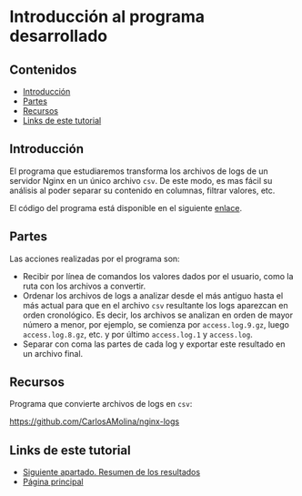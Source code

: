 # Introducción al programa desarrollado

## Contenidos

- [Introducción](#introducción)
- [Partes](#partes)
- [Recursos](#recursos)
- [Links de este tutorial](#links-de-este-tutorial)

## Introducción

El programa que estudiaremos transforma los archivos de logs de un servidor Nginx en un único archivo `csv`. De este modo, es mas fácil su análisis al poder separar su contenido en columnas, filtrar valores, etc.

El código del programa está disponible en el siguiente [enlace](https://github.com/CarlosAMolina/nginx-logs).

## Partes

Las acciones realizadas por el programa son:

- Recibir por línea de comandos los valores dados por el usuario, como la ruta con los archivos a convertir.
- Ordenar los archivos de logs a analizar desde el más antiguo hasta el más actual para que en el archivo `csv` resultante los logs aparezcan en orden cronológico. Es decir, los archivos se analizan en orden de mayor número a menor, por ejemplo, se comienza por `access.log.9.gz`, luego `access.log.8.gz`, etc. y por último `access.log.1` y `access.log`.
- Separar con coma las partes de cada log y exportar este resultado en un archivo final.

## Recursos

Programa que convierte archivos de logs en `csv`:

<https://github.com/CarlosAMolina/nginx-logs>

## Links de este tutorial

- [Siguiente apartado. Resumen de los resultados](02-results-summary.html)
- [Página principal](introduction.html)

